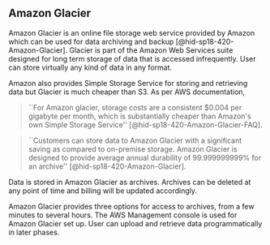 Amazon Glacier
--------------

Amazon Glacier is an online file storage web service provided by Amazon
which can be used for data archiving and
backup [@hid-sp18-420-Amazon-Glacier]. Glacier is part of the Amazon Web
Services suite designed for long term storage of data that is accessed
infrequently. User can store virtually any kind of data in any format.

Amazon also provides Simple Storage Service for storing and retrieving
data but Glacier is much cheaper than S3. As per AWS documentation,


> ``For Amazon glacier, storage costs are a consistent \$0.004 per
> gigabyte per month, which is substantially cheaper than Amazon's own
> Simple Storage Service'' [@hid-sp18-420-Amazon-Glacier-FAQ].



> ``Customers can store data to Amazon Glacier with a significant
> saving as compared to on-premise storage. Amazon Glacier is designed
> to provide average annual durability of 99.999999999% for an
> archive'' [@hid-sp18-420-Amazon-Glacier].

Data is stored in Amazon
Glacier as archives. Archives can be deleted at any point of time and
billing will be updated accordingly.

Amazon Glacier provides three options for access to archives, from a few
minutes to several hours. The AWS Management console is used for Amazon
Glacier set up. User can upload and retrieve data programmatically in
later phases.
